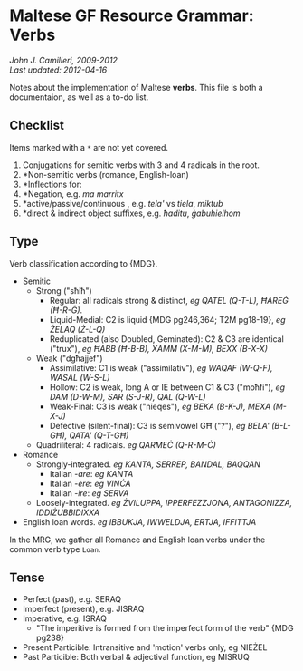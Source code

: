 # Maltese GF Resource Grammar: Verbs
_John J. Camilleri, 2009-2012_  
_Last updated: 2012-04-16_

Notes about the implementation of Maltese **verbs**.
This file is both a documentaion, as well as a to-do list.

## Checklist

Items marked with a `*` are not yet covered.

1. Conjugations for semitic verbs with 3 and 4 radicals in the root.
1. *Non-semitic verbs (romance, English-loan)
1. *Inflections for:
  1. *Negation, e.g. _ma marritx_
  1. *active/passive/continuous , e.g. _tela'_ vs _tiela_, _miktub_
  1. *direct & indirect object suffixes, e.g. _ħaditu_, _ġabuhielhom_

## Type

Verb classification according to {MDG}.

- Semitic
  - Strong ("sħiħ")
    - Regular: all radicals strong & distinct, _eg QATEL (Q-T-L), ĦAREĠ (Ħ-R-Ġ)_.
    - Liquid-Medial: C2 is liquid {MDG pg246,364; T2M pg18-19}, _eg ŻELAQ (Ż-L-Q)_
    - Reduplicated (also Doubled, Geminated): C2 & C3 are identical ("trux"), _eg ĦABB (Ħ-B-B), XAMM (X-M-M), BEXX (B-X-X)_
  - Weak ("dgħajjef")
    - Assimilative: C1 is weak ("assimilativ"), _eg WAQAF (W-Q-F), WASAL (W-S-L)_
    - Hollow: C2 is weak, long A or IE between C1 & C3 ("moħfi"), _eg DAM (D-W-M), SAR (S-J-R), QAL (Q-W-L)_
    - Weak-Final: C3 is weak ("nieqes"), _eg BEKA (B-K-J), MEXA (M-X-J)_
    - Defective (silent-final): C3 is semivowel GĦ ("?"), _eg BELA' (B-L-GĦ), QATA' (Q-T-GĦ)_
  - Quadriliteral: 4 radicals. _eg QARMEĊ (Q-R-M-Ċ)_
- Romance
  - Strongly-integrated. _eg KANTA, SERREP, BANDAL, BAQQAN_
    - Italian _-are_: _eg KANTA_
    - Italian _-ere_: _eg VINĊA_
    - Italian _-ire_: _eg SERVA_
  - Loosely-integrated. _eg ŻVILUPPA, IPPERFEZZJONA, ANTAGONIZZA, IDDIŻUBBIDIXXA_
- English loan words. _eg IBBUKJA, IWWELDJA, ERTJA, IFFITTJA_


In the MRG, we gather all Romance and English loan verbs under the common verb type `Loan`.


## Tense

- Perfect (past), e.g. SERAQ
- Imperfect (present), e.g. JISRAQ
- Imperative, e.g. ISRAQ
  - "The imperitive is formed from the imperfect form of the verb" {MDG pg238}
- Present Particible: Intransitive and 'motion' verbs only, eg NIEŻEL
- Past Particible: Both verbal & adjectival function, eg MISRUQ

